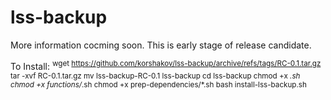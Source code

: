 # lss-backup

More information cocming soon. This is early stage of release candidate.

To Install:
<sup>
wget https://github.com/korshakov/lss-backup/archive/refs/tags/RC-0.1.tar.gz
tar -xvf RC-0.1.tar.gz
mv lss-backup-RC-0.1 lss-backup
cd lss-backup
chmod +x *.sh
chmod +x functions/*.sh
chmod +x prep-dependencies/*.sh
bash install-lss-backup.sh
</sup>
